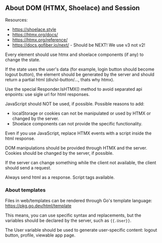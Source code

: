 ## About DOM (HTMX, Shoelace) and Session

Resources:

- https://shoelace.style
- https://htmx.org/docs/
- https://htmx.org/reference/
- https://docs.gofiber.io/next/ - Should be NEXT! We use v3 not v2!

Every element should use htmx and shoelace components (if any) to change the
state.

If the state uses the user's data (for example, login button should become
logout button), the element should be generated by the server and should return
a partial html (div/sl-button/..., thats why htmx).

Use the special Responder.IsHTMX() method to avoid separated api enpoints: use
sigle url for html responses.

JavaScript should NOT be used, if possible. Possible reasons to add:
- localStorage or cookies can not be manipulated or used by HTMX or changed by the
server.
- Shoelace components can not provide the specific functionality.

Even if you use JavaScript, replace HTMX events with a script inside the html
response.

DOM manipulations should be provided through HTMX and the server. Cookies should
be changed by the server, if possible.

If the server can change something while the client not available, the client
should send a request.

Always send html as a response. Script tags available.

### About templates

Files in web/templates can be rendered through Go's template language:
https://pkg.go.dev/html/template

This means, you can use specific syntax and replacements, but the variables
should be declared by the server, such as `{{.User}}`.

The User variable should be used to generate user-specific content: logout
button, profile, viewable app page.
